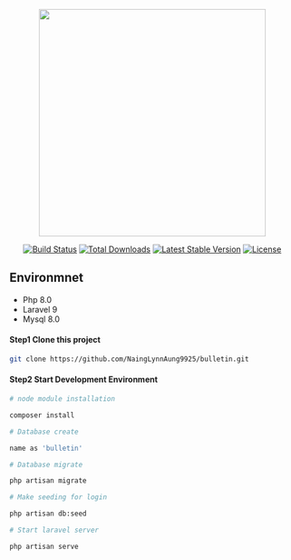 <p align="center"><a href="https://laravel.com" target="_blank"><img src="https://raw.githubusercontent.com/laravel/art/master/logo-lockup/5%20SVG/2%20CMYK/1%20Full%20Color/laravel-logolockup-cmyk-red.svg" width="400"></a></p>

<p align="center">
<a href="https://travis-ci.org/laravel/framework"><img src="https://travis-ci.org/laravel/framework.svg" alt="Build Status"></a>
<a href="https://packagist.org/packages/laravel/framework"><img src="https://img.shields.io/packagist/dt/laravel/framework" alt="Total Downloads"></a>
<a href="https://packagist.org/packages/laravel/framework"><img src="https://img.shields.io/packagist/v/laravel/framework" alt="Latest Stable Version"></a>
<a href="https://packagist.org/packages/laravel/framework"><img src="https://img.shields.io/packagist/l/laravel/framework" alt="License"></a>
</p>

## Environmnet

<ul>
<li>Php 8.0</li>
<li>Laravel 9</li>
<li>Mysql 8.0</li>
</ul>

#### Step1 Clone this project

```bash
git clone https://github.com/NaingLynnAung9925/bulletin.git
```
#### Step2 Start Development Environment

```bash
# node module installation

composer install

# Database create

name as 'bulletin'

# Database migrate

php artisan migrate

# Make seeding for login 

php artisan db:seed

# Start laravel server

php artisan serve

```